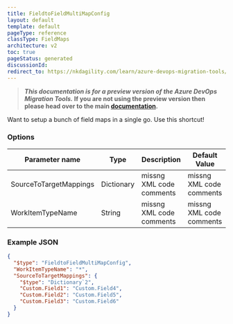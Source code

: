 ```yaml
---
title: FieldtoFieldMultiMapConfig
layout: default
template: default
pageType: reference
classType: FieldMaps
architecture: v2
toc: true
pageStatus: generated
discussionId: 
redirect_to: https://nkdagility.com/learn/azure-devops-migration-tools/Reference/v2/FieldMaps/FieldtoFieldMultiMapConfig.html
---
```



>**_This documentation is for a preview version of the Azure DevOps Migration Tools._ If you are not using the preview version then please head over to the main [documentation](https://nkdagility.com/docs/azure-devops-migration-tools).**

Want to setup a bunch of field maps in a single go. Use this shortcut!

### Options

| Parameter name         | Type    | Description                              | Default Value                            |
|------------------------|---------|------------------------------------------|------------------------------------------|
| SourceToTargetMappings | Dictionary | missng XML code comments | missng XML code comments |
| WorkItemTypeName | String | missng XML code comments | missng XML code comments |


### Example JSON

```JSON
{
  "$type": "FieldtoFieldMultiMapConfig",
  "WorkItemTypeName": "*",
  "SourceToTargetMappings": {
    "$type": "Dictionary`2",
    "Custom.Field1": "Custom.Field4",
    "Custom.Field2": "Custom.Field5",
    "Custom.Field3": "Custom.Field6"
  }
}
```